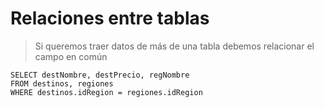 # Relaciones entre tablas 

> Si queremos traer datos de más de una tabla 
> debemos relacionar el campo en común

    SELECT destNombre, destPrecio, regNombre
    FROM destinos, regiones
    WHERE destinos.idRegion = regiones.idRegion

